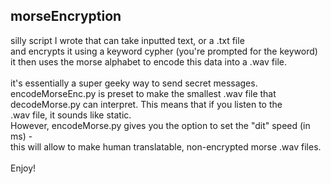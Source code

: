 ## morseEncryption
silly script I wrote that can take inputted text, or a .txt file </br>
and encrypts it using a keyword cypher (you're prompted for the keyword)</br>
it then uses the morse alphabet to encode this data into a .wav file. </br>
</br>
it's essentially a super geeky way to send secret messages. </br>
encodeMorseEnc.py is preset to make the smallest .wav file that </br>
decodeMorse.py can interpret. This means that if you listen to the </br>
.wav file, it sounds like static. </br>
However, encodeMorse.py gives you the option to set the "dit" speed (in ms) -</br>
this will allow to make human translatable, non-encrypted morse .wav files.</br>
</br>
Enjoy!

